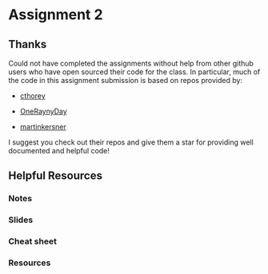 # Assignment 2 

## Thanks
Could not have completed the assignments without help from other github users who have open sourced their code for the class.  In particular, much of the code in this assignment submission is based on repos provided by:

> 

- [cthorey](https://github.com/cthorey/CS231)

- [OneRaynyDay](https://github.com/OneRaynyDayCS231n)

- [martinkersner](https://github.com/martinkersner/cs231)

I suggest you check out their repos and give them a star for providing well documented and helpful code!

## Helpful Resources

### Notes

### Slides

### Cheat sheet

### Resources


